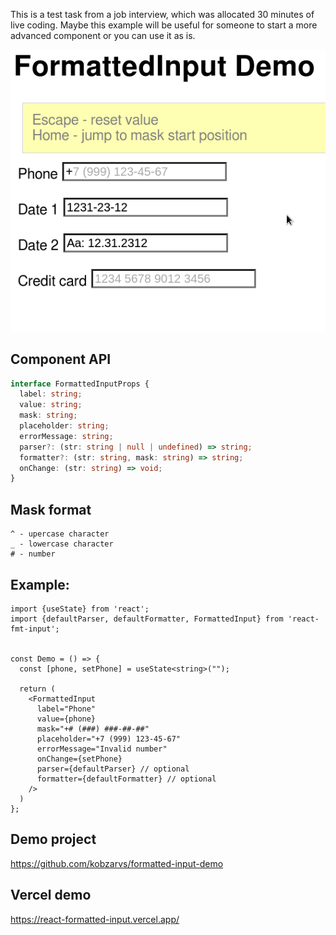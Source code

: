 This is a test task from a job interview, which was allocated 30 minutes of live coding.
Maybe this example will be useful for someone to start a more advanced component or you can use it as is.

![demo](/public/formatted-input.gif)

## Component API

```ts
interface FormattedInputProps {
  label: string;
  value: string;
  mask: string;
  placeholder: string;
  errorMessage: string;
  parser?: (str: string | null | undefined) => string;
  formatter?: (str: string, mask: string) => string;
  onChange: (str: string) => void;
}
```

## Mask format
```
^ - upercase character
_ - lowercase character
# - number
```

## Example:

```tsx
import {useState} from 'react';
import {defaultParser, defaultFormatter, FormattedInput} from 'react-fmt-input';


const Demo = () => {
  const [phone, setPhone] = useState<string>("");

  return (
    <FormattedInput
      label="Phone"
      value={phone}
      mask="+# (###) ###-##-##"
      placeholder="+7 (999) 123-45-67"
      errorMessage="Invalid number"
      onChange={setPhone}
      parser={defaultParser} // optional
      formatter={defaultFormatter} // optional
    />
  )
};
```

## Demo project

https://github.com/kobzarvs/formatted-input-demo

## Vercel demo

https://react-formatted-input.vercel.app/
